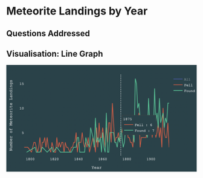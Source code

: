 # Meteorite Landings by Year

## Questions Addressed

## Visualisation: Line Graph

![](images/line%20graph.png)

